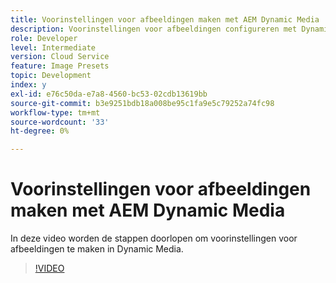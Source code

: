 ```yaml
---
title: Voorinstellingen voor afbeeldingen maken met AEM Dynamic Media
description: Voorinstellingen voor afbeeldingen configureren met Dynamic Media
role: Developer
level: Intermediate
version: Cloud Service
feature: Image Presets
topic: Development
index: y
exl-id: e76c50da-e7a8-4560-bc53-02cdb13619bb
source-git-commit: b3e9251bdb18a008be95c1fa9e5c79252a74fc98
workflow-type: tm+mt
source-wordcount: '33'
ht-degree: 0%

---
```


# Voorinstellingen voor afbeeldingen maken met AEM Dynamic Media

In deze video worden de stappen doorlopen om voorinstellingen voor afbeeldingen te maken in Dynamic Media.

>[!VIDEO](https://video.tv.adobe.com/v/335459?quality=12&learn=on)
